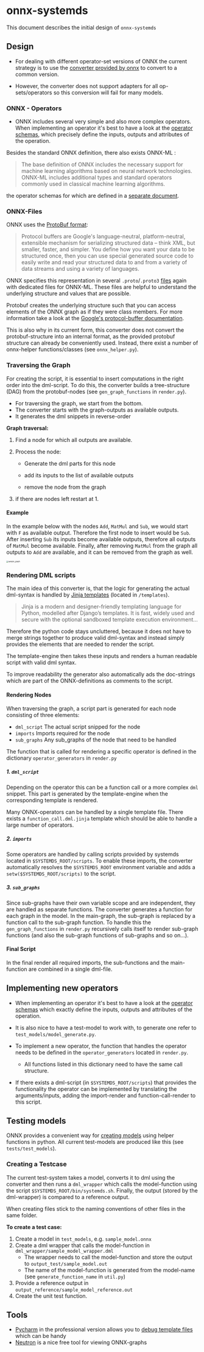 # onnx-systemds

This document describes the initial design of `onnx-systemds`

## Design

* For dealing with different operator-set versions of ONNX the current strategy is to use the [converter provided by onnx](https://github.com/onnx/onnx/blob/master/docs/PythonAPIOverview.md#converting-version-of-an-onnx-model-within-default-domain-aionnx) to convert to a common version.

* However, the converter does not support adapters for all op-sets/operators so this conversion will fail for many models. 



### ONNX - Operators

* ONNX includes several very simple and also more complex operators. When implementing an operator it's best to have a look at the [operator schemas](https://github.com/onnx/onnx/blob/master/docs/Operators.md), which precisely define the inputs, outputs and attributes of the operation. 

Besides the standard ONNX definition, there also exists ONNX-ML :

> The base definition of ONNX includes the necessary support for machine learning algorithms based on neural network technologies. ONNX-ML includes additional types and standard operators commonly used in classical machine learning algorithms.

the operator schemas for which are defined in a [separate document](https://github.com/onnx/onnx/blob/master/docs/Operators-ml.md). 



### ONNX-Files

ONNX uses the [ProtoBuf format](https://developers.google.com/protocol-buffers/):

> Protocol buffers are Google's language-neutral, platform-neutral, extensible mechanism for serializing structured data – think XML, but smaller, faster, and simpler. You define how you want your data to be structured once, then you can use special generated source code to easily write and read your structured data to and from a variety of data streams and using a variety of languages.

ONNX specifies this representation in several `.proto`/`.proto3`  [files](https://github.com/onnx/onnx/tree/master/onnx) again with dedicated files for ONNX-ML. These files are helpful to understand the underlying structure and values that are possible. 

Protobuf creates the underlying structure such that you can access elements of the ONNX graph as if they were class members. For more information take a look at the [Google's protocol-buffer documentation](https://developers.google.com/protocol-buffers/docs/pythontutorial#the-protocol-buffer-api).

This is also why in its current form, this converter does not convert the protobuf-structure into an internal format, as the provided protobuf structure can already be conveniently used. Instead, there exist a number of onnx-helper functions/classes (see `onnx_helper.py`).



### Traversing the Graph

For creating the script, it is essential to insert computations in the right order into the dml-script. To do this, the converter builds a tree-structure (DAG) from the protobuf-nodes (see `gen_graph_functions` in `render.py`). 

* For traversing the graph, we start from the bottom. 
* The converter starts with the graph-outputs as available outputs. 
* It generates the dml snippets in reverse-order

**Graph traversal:**

1. Find a node for which all outputs are available.

2. Process the node:

   * Generate the dml parts for this node 

   * add its inputs to the list of available outputs
   * remove the node from the graph

3. if there are nodes left restart at 1.



#### Example

In the example below with the nodes `Add`, `MatMul` and `Sub`, we would start with `F` as available output. Therefore the first node to insert would be `Sub`. After inserting `Sub` its inputs become available outputs, therefore all outputs of `MatMul` become available. Finally, after removing `MatMul` from the graph all outputs to `Add` are available, and it can be removed from the graph as well. 

<img src="assets/sample_graph.png" alt="sample_graph" style="zoom:33%;" />



### Rendering DML scripts

The main idea of this converter is, that the logic for generating the actual dml-syntax is handled by [Jinja templates](https://jinja.palletsprojects.com/en/2.11.x/) (located in `/templates`). 

> Jinja is a modern and designer-friendly templating language for Python, modelled after Django’s templates. It is fast, widely used and secure with the optional sandboxed template execution environment...

Therefore the python code stays uncluttered, because it does not have to merge strings together to produce valid dml-syntax and instead simply provides the elements that are needed to render the script. 

The template-engine then takes these inputs and renders a human readable script with valid dml syntax. 

To improve readability the generator also automatically ads the doc-strings which are part of the ONNX-definitions as comments to the script. 



#### Rendering Nodes 

When traversing the graph, a script part is generated for each node consisting of three elements:

* `dml_script` The actual script snipped for the node
* `imports` Imports required for the node
* `sub_graphs` Any sub_graphs of the node that need to be handled

The function that is called for rendering a specific operator is defined in the dictionary `operator_generators` in `render.py`



##### 1. `dml_script`

Depending on the operator this can be a function call or a more complex `dml` snippet. This part is generated by the template-engine when the corresponding template is rendered. 

Many ONNX-operators can be handled by a single template file. There exists a `function_call.dml.jinja` template which should be able to handle a large number of operators. 

##### 2. `imports` 

Some operators are handled by calling scripts provided by systemds located in `$SYSTEMDS_ROOT/scripts`. To enable these imports, the converter automatically resolves the `$SYSTEMDS_ROOT` environment variable and adds a `setw($SYSTEMDS_ROOT/scripts)` to the script.

##### 3. `sub_graphs`

Since sub-graphs have their own variable scope and are independent, they are handled as separate functions. The converter generates a function for each graph in the model. In the main-graph, the sub-graph is replaced by a function call to the sub-graph function. To handle this the `gen_graph_functions` in `render.py` recursively calls itself to render sub-graph functions (and also the sub-graph functions of sub-graphs and so on...). 

#### Final Script

In the final render all required imports, the sub-functions and the main-function are combined in a single dml-file. 



## Implementing new operators

* When implementing an operator it's best to have a look at the [operator schemas](https://github.com/onnx/onnx/blob/master/docs/Operators.md) which exactly define the inputs, outputs and attributes of the operation. 

* It is also nice to have a test-model to work with, to generate one refer to `test_models/model_generate.py`.
* To implement a new operator, the function that handles the operator needs to be defined in the `operator_generators` located in `render.py`. 
  * All functions listed in this dictionary need to have the same call structure. 

* If there exists a dml-script (in `$SYSTEMDS_ROOT/scripts`) that provides the functionality the operator can be implemented by translating the arguments/inputs, adding the import-render and function-call-render to this script. 



## Testing models

ONNX provides a convenient way for [creating models](https://github.com/onnx/onnx/blob/master/docs/PythonAPIOverview.md#checking-an-onnx-model) using helper functions in python. All current test-models are produced like this (see `tests/test_models`).

### Creating a Testcase

The current test-system takes a model, converts it to dml using the converter and then runs a `dml_wrapper` which calls the model-function using the script `$SYSTEMDS_ROOT/bin/systemds.sh`. Finally, the output (stored by the dml-wrapper) is compared to a reference output. 

When creating files stick to the naming conventions of other files in the same folder.

**To create a test case:**

1. Create a model in `test_models`, e.g. `sample_model.onnx`
2. Create a dml wrapper that calls the model-function in `dml_wrapper/sample_model_wrapper.dml`
   * The wrapper needs to call the model-function and store the output to `output_test/sample_model.out`
   * The name of the model-function is generated from the model-name (see `generate_function_name` in `util.py`)
3. Provide a reference output in `output_reference/sample_model_reference.out`
4. Create the unit test function.



## Tools

* [Pycharm](https://www.jetbrains.com/pycharm/) in the professional version allows you to  [debug template files](https://www.jetbrains.com/help/pycharm/templates.html#debug) which can be handy
* [Neutron](https://github.com/lutzroeder/netron) is a nice free tool for viewing ONNX-graphs 